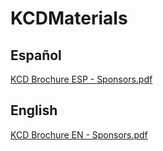 # KCDMaterials

## Español
[KCD Brochure ESP - Sponsors.pdf](https://github.com/fhcn-io/KCDMaterials/files/11143992/KCD.Brochure.ESP.-.Sponsors.pdf)

## English
[KCD Brochure EN - Sponsors.pdf](https://github.com/fhcn-io/KCDMaterials/files/11150109/KCD.Brochure.EN.-.Sponsors.pdf)
